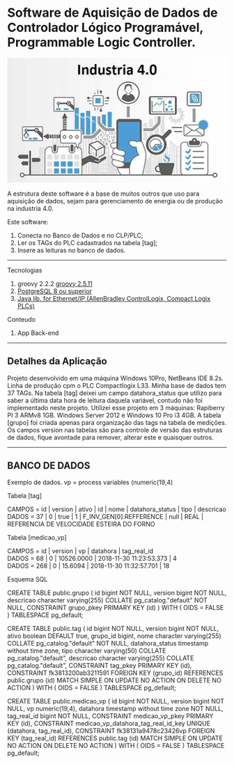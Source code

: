 # Software de Aquisição de Dados de Controlador Lógico Programável, Programmable Logic Controller.  
![](https://github.com/iberematias/ConnectCLPTags/blob/master/src/assets/logo.png)

A estrutura deste software é a base de muitos outros que uso para aquisição de dados, 
sejam para gerenciamento de energia ou de produção na industria 4.0.

Este software:
 1. Conecta no Banco de Dados e no CLP/PLC;
 2. Ler os TAGs do PLC cadastrados na tabela [tag]; 
 3. Insere as leituras no banco de dados. 

*******
Tecnologias    
 1. groovy 2.2.2 [groovy 2.5.11](https://groovy.apache.org/download.html)
 2. [PostgreSQL 8 ou superior](https://www.postgresql.org/download/)
 3. [Java lib. for Ethernet/IP (AllenBradley ControlLogix, Compact Logix PLCs)](https://github.com/EPICSTools/etherip)
 
 Conteudo
 1. App Back-end

*******

<div id='detalhes'/>  

## Detalhes da Aplicação  

Projeto desenvolvido em uma máquina Windows 10Pro, NetBeans IDE 8.2s.
Linha de produção cpm o PLC Compactlogix L33.
Minha base de dados tem 37 TAGs.
Na tabela [tag] deixei um campo datahora_status que utilizo para saber a última data hora de leitura daquela variável, contudo não foi implementado neste projeto. 
Utilizei esse projeto em 3 máquinas: Rapiberry PI 3 ARMv8 1GB. Windows Server 2012 e Windows 10 Pro i3 4GB. 
A tabela [grupo] foi criada apenas para organização das tags na tabela de medições.
Os campos version nas tabelas são para controle de versão das estruturas de dados, fique avontade para remover, alterar este e quaisquer outros.

*******

<div id='bancodedados'/>  

## BANCO DE DADOS  

Exemplo de dados.
vp = process variables (numeric(19,4)

Tabela [tag]

CAMPOS = id | version | ativo | id | nome                    | datahora_status | tipo | descricao <br />
DADOS  = 37	| 0	      | true  |	1  | F_INV_GEN[0].REFFERENCE | null            | REAL |	REFERENCIA DE VELOCIDADE ESTEIRA DO FORNO

Tabela [medicao_vp]

CAMPOS = id  | version | vp         | datahora                 | tag_real_id <br />
DADOS  = 68	 |  0	   | 10526.0000	| 2018-11-30 11:23:53.373  | 4  <br />
DADOS  = 268 |	0	   | 15.6094	| 2018-11-30 11:32:57.701  | 18 

Esquema SQL

CREATE TABLE public.grupo
(
    id bigint NOT NULL,
    version bigint NOT NULL,
    descricao character varying(255) COLLATE pg_catalog."default" NOT NULL,
    CONSTRAINT grupo_pkey PRIMARY KEY (id)
)
WITH (
    OIDS = FALSE
)
TABLESPACE pg_default;


CREATE TABLE public.tag
(
    id bigint NOT NULL,
    version bigint NOT NULL,
    ativo boolean DEFAULT true,
    grupo_id bigint,
    nome character varying(255) COLLATE pg_catalog."default" NOT NULL,
    datahora_status timestamp without time zone,
    tipo character varying(50) COLLATE pg_catalog."default",
    descricao character varying(255) COLLATE pg_catalog."default",
    CONSTRAINT tag_pkey PRIMARY KEY (id),
    CONSTRAINT fk3813200ab3211591 FOREIGN KEY (grupo_id)
        REFERENCES public.grupo (id) MATCH SIMPLE
        ON UPDATE NO ACTION
        ON DELETE NO ACTION
)
WITH (
    OIDS = FALSE
)
TABLESPACE pg_default;

CREATE TABLE public.medicao_vp
(
    id bigint NOT NULL,
    version bigint NOT NULL,
    vp numeric(19,4),
    datahora timestamp without time zone NOT NULL,
    tag_real_id bigint NOT NULL,
    CONSTRAINT medicao_vp_pkey PRIMARY KEY (id),
    CONSTRAINT medicao_vp_datahora_tag_real_id_key UNIQUE (datahora, tag_real_id),
    CONSTRAINT fk38131a9478c23426vp FOREIGN KEY (tag_real_id)
        REFERENCES public.tag (id) MATCH SIMPLE
        ON UPDATE NO ACTION
        ON DELETE NO ACTION
)
WITH (
    OIDS = FALSE
)
TABLESPACE pg_default;
